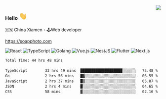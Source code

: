 <img align="right" src="https://github-readme-stats.vercel.app/api?username=yiiu&show_icons=false&bg_color=30,e96443,904e95&title_color=fff&text_color=fff" />

### Hello <img src="https://raw.githubusercontent.com/ABSphreak/ABSphreak/master/gifs/Hi.gif" width="26px" />
 
🇨🇳 China Xiamen・🕹Web developer

https://soapphoto.com

<p align="left"><img src="https://cdn.svgporn.com/logos/react.svg" alt="React" width="32" height="32"/> <img src="https://cdn.svgporn.com/logos/typescript-icon.svg" alt="TypeScript" width="32" height="32"/> <img src="https://cdn.svgporn.com/logos/gopher.svg" alt="Golang" width="32" height="32"/> <img src="https://cdn.svgporn.com/logos/vue.svg" alt="Vue.js" width="32" height="32"/> <img src="https://cdn.svgporn.com/logos/nestjs.svg" alt="NestJS" width="32" height="32"/> <img src="https://cdn.svgporn.com/logos/flutter.svg" alt="Flutter" width="32" height="32"/> <img src="https://cdn.svgporn.com/logos/nextjs-icon.svg" alt="Next.js" width="32" height="32"/></p>


<!--START_SECTION:waka-->

```txt
Total Time: 44 hrs 48 mins

TypeScript        33 hrs 49 mins  ███████████████████░░░░░░   75.48 %
Go                2 hrs 56 mins   █▓░░░░░░░░░░░░░░░░░░░░░░░   06.55 %
JavaScript        2 hrs 37 mins   █▒░░░░░░░░░░░░░░░░░░░░░░░   05.87 %
JSON              2 hrs 4 mins    █░░░░░░░░░░░░░░░░░░░░░░░░   04.65 %
CSS               58 mins         ▓░░░░░░░░░░░░░░░░░░░░░░░░   02.16 %
```

<!--END_SECTION:waka-->
